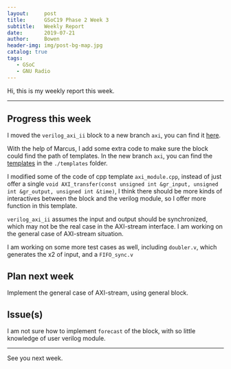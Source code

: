 ```yaml
---
layout:     post
title:      GSoC19 Phase 2 Week 3
subtitle:   Weekly Report
date:       2019-07-21
author:     Bowen
header-img: img/post-bg-map.jpg
catalog: true
tags:
   - GSoC
   - GNU Radio
---
```


Hi, this is my weekly report this week.

--------------------------

## Progress this week
I moved the `verilog_axi_ii` block to a new branch `axi`, you can find it [here](https://github.com/B0WEN-HU/gr-verilog/tree/axi).

With the help of Marcus, I add some extra code to make sure the block could find the path of templates. In the new branch `axi`, you can find the [templates](https://github.com/B0WEN-HU/gr-verilog/tree/axi/templates) in the `./templates` folder.

I modified some of the code of cpp template `axi_module.cpp`, instead of just offer a single `void AXI_transfer(const unsigned int &gr_input, unsigned int &gr_output, unsigned int &time)`, I think there should be more kinds of interactives between the block and the verilog module, so I offer more function in this template.

`verilog_axi_ii` assumes the input and output should be synchronized, which may not be the real case in the AXI-stream interface. I am working on the general case of AXI-stream situation.

I am working on some more test cases as well, including `doubler.v`, which generates the x2 of input, and a `FIFO_sync.v`

## Plan next week
Implement the general case of AXI-stream, using general block.

## Issue(s)
I am not sure how to implement `forecast` of the block, with so little knowledge of user verilog module.

--------------------------

See you next week.